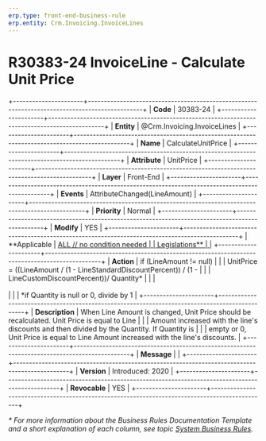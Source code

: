 ```yaml
---
erp.type: front-end-business-rule
erp.entity: Crm.Invoicing.InvoiceLines
---
```


# R30383-24 InvoiceLine - Calculate Unit Price
+----------------------+-----------------------------------------------------------------------------------------------+
| **Code**             | 30383-24                                                                                      |
+----------------------+-----------------------------------------------------------------------------------------------+
| **Entity**           | @Crm.Invoicing.InvoiceLines                                                                   |
+----------------------+-----------------------------------------------------------------------------------------------+
| **Name**             | CalculateUnitPrice                                                                            |
+----------------------+-----------------------------------------------------------------------------------------------+
| **Attribute**        | UnitPrice                                                                                     |
+----------------------+-----------------------------------------------------------------------------------------------+
| **Layer**            | Front-End                                                                                     |
+----------------------+-----------------------------------------------------------------------------------------------+
| **Events**           | AttributeChanged(LineAmount)                                                                  |
+----------------------+-----------------------------------------------------------------------------------------------+
| **Priority**         | Normal                                                                                        |
+----------------------+-----------------------------------------------------------------------------------------------+
| **Modify**           | YES                                                                                           |
+----------------------+-----------------------------------------------------------------------------------------------+
| **Applicable         | [ALL // no condition needed                                                                   |
| Legislations**       | ](xref:applicable-legislations)                                                               |
+----------------------+-----------------------------------------------------------------------------------------------+
| **Action**           | if (LineAmount != null)                                                                       |
|                      | UnitPrice = ((LineAmount / (1 - LineStandardDiscountPercent)) / (1 -                          |
|                      | LineCustomDiscountPercent))/ Quantity\*                                                       |
|                      | <br/><br/>                                                                                    |
|                      | \*if Quantity is null or 0, divide by 1                                                       |
+----------------------+-----------------------------------------------------------------------------------------------+
| **Description**      | When Line Amount is changed, Unit Price should be recalculated. Unit Price is equal to Line   |
|                      | Amount increased with the line\'s discounts and then divided by the Quantity. If Quantity is  |
|                      | empty or 0, Unit Price is equal to Line Amount increased with the line\'s discounts.          |
+----------------------+-----------------------------------------------------------------------------------------------+
| **Message**          |                                                                                               |
+----------------------+-----------------------------------------------------------------------------------------------+
| **Version**          | Introduced: 2020                                                                              |
+----------------------+-----------------------------------------------------------------------------------------------+
| **Revocable**        | YES                                                                                           |
+----------------------+-----------------------------------------------------------------------------------------------+

*\* For more information about the Business Rules Documentation Template and a short explanation of each column, see
topic [System Business Rules](../templates/template-description-system-business-rules.md).*
